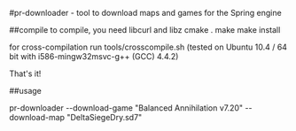 #pr-downloader - tool to download maps and games for the Spring engine

##compile
to compile, you need libcurl and libz
	cmake .
	make
	make install

for cross-compilation run tools/crosscompile.sh (tested on Ubuntu 10.4 / 64 bit with i586-mingw32msvc-g++ (GCC) 4.4.2)

That's it!

##usage

pr-downloader --download-game "Balanced Annihilation v7.20" --download-map "DeltaSiegeDry.sd7"


